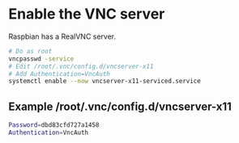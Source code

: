 # Enable the VNC server

Raspbian has a RealVNC server.

```bash
# Do as root
vncpasswd -service
# Edit /root/.vnc/config.d/vncserver-x11
# Add Authentication=VncAuth
systemctl enable --now vncserver-x11-serviced.service
```

## Example /root/.vnc/config.d/vncserver-x11

```bash
Password=dbd83cfd727a1458
Authentication=VncAuth
```
